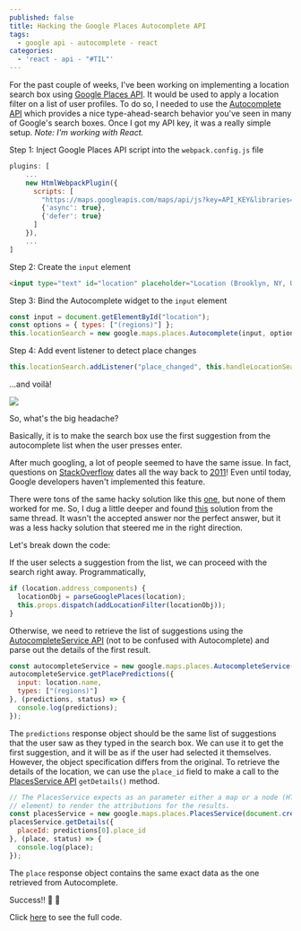 ```yaml
---
published: false
title: Hacking the Google Places Autocomplete API
tags:
  - google api - autocomplete - react
categories:
  - 'react - api - "#TIL"'
---
```

For the past couple of weeks, I've been working on implementing a location search box using [Google Places API][1]. It would be used to apply a location filter on a list of user profiles. To do so, I needed to use the [Autocomplete API][2] which provides a nice type-ahead-search behavior you've seen in many of Google's search boxes. Once I got my API key, it was a really simple setup. *Note: I'm working with React.*

Step 1: Inject Google Places API script into the `webpack.config.js` file 
```js
plugins: [
	...
    new HtmlWebpackPlugin({
      scripts: [
        "https://maps.googleapis.com/maps/api/js?key=API_KEY&libraries=places",
        {'async': true},
        {'defer': true}
      ]
    }),
    ...
]
```

Step 2: Create the `input` element 
```html
<input type="text" id="location" placeholder="Location (Brooklyn, NY, USA)" />
```

Step 3: Bind the Autocomplete widget to the `input` element
```js
const input = document.getElementById("location");
const options = { types: ["(regions)"] };
this.locationSearch = new google.maps.places.Autocomplete(input, options);
```

Step 4: Add event listener to detect place changes
```js
this.locationSearch.addListener("place_changed", this.handleLocationSearch);
```

...and voilà!

![](http://i.imgur.com/I5ltGd7.gif)


So, what's the big headache? 

Basically, it is to make the search box use the first suggestion from the autocomplete list when the user presses enter. 

After much googling, a lot of people seemed to have the same issue. In fact, questions on [StackOverflow][3] dates all the way back to [2011][4]! Even until today, Google developers haven't implemented this feature. 

There were tons of the same hacky solution like this [one][5], but none of them worked for me. So, I dug a little deeper and found [this][6] solution from the same thread. It wasn't the accepted answer nor the perfect answer, but it was a less hacky solution that steered me in the right direction. 

Let's break down the code:

If the user selects a suggestion from the list, we can proceed with the search right away. Programmatically, 
```js
if (location.address_components) {
  locationObj = parseGooglePlaces(location);                              
  this.props.dispatch(addLocationFilter(locationObj));
}
```

Otherwise, we need to retrieve the list of suggestions using the [AutocompleteService API][7] (not to be confused with Autocomplete) and parse out the details of the first result.
```js
const autocompleteService = new google.maps.places.AutocompleteService();
autocompleteService.getPlacePredictions({
  input: location.name,
  types: ["(regions)"]
}, (predictions, status) => {
  console.log(predictions);
});
```

The `predictions` response object should be the same list of suggestions that the user saw as they typed in the search box. We can use it to get the first suggestion, and it will be as if the user had selected it themselves. However, the object specification differs from the original. To retrieve the details of the location, we can use the `place_id` field to make a call to the [PlacesService API][8] `getDetails()` method.
```js
// The PlacesService expects as an parameter either a map or a node (HTML
// element) to render the attributions for the results. 
const placesService = new google.maps.places.PlacesService(document.createElement('div'));
placesService.getDetails({
  placeId: predictions[0].place_id
}, (place, status) => {
  console.log(place);
});
```

The `place` response object contains the same exact data as the one retrieved from Autocomplete.

Success!!  🎉 🎉

Click [here][9] to see the full code. 


[1]: https://developers.google.com/maps/documentation/javascript/places#place_searches
[2]: https://developers.google.com/maps/documentation/javascript/examples/places-autocomplete
[3]: https://stackoverflow.com/
[4]: https://stackoverflow.com/questions/7865446/google-maps-places-api-v3-autocomplete-select-first-option-on-enter
[5]: https://stackoverflow.com/a/11703018/5500643
[6]: https://stackoverflow.com/a/17505006/5500643
[7]: https://developers.google.com/maps/documentation/javascript/examples/places-queryprediction
[8]: https://developers.google.com/maps/documentation/javascript/places#place_details_requests
[9]: https://gist.github.com/sharynneazhar/770edfc360a5a4ccbf1c337d54d4160e
